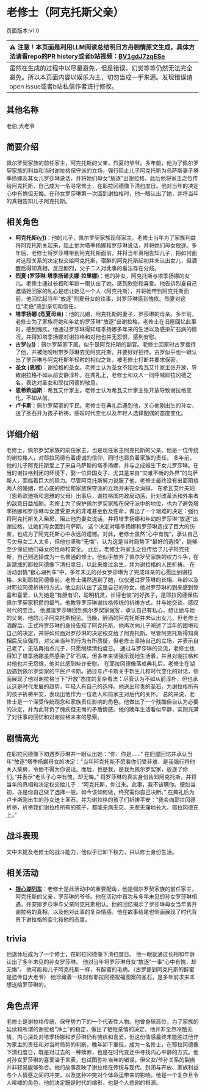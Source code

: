 # 老修士（阿克托斯父亲）
页面版本:v1.0
 

| :warning: 注意！本页面是利用LLM阅读总结明日方舟剧情原文生成，具体方法请看repo的PR history或者b站视频：[BV1gdJ7zqESe](https://www.bilibili.com/video/BV1gdJ7zqESe/)         |
|:----------------------------|
| 虽然在生成的过程中以尽量避免，但是错误，幻觉等等仍然无法完全避免。所以本页面内容以娱乐为主，切勿当成一手来源。发现错误请open issue或者b站私信作者进行修改。|



## 其他名称
老伯;大老爷
## 简要介绍
佩尔罗契家族的前任家主，阿克托斯的父亲，烈夏的爷爷。多年前，他为了佩尔罗契家族的利益和当时谢拉格保守派的立场，强行阻止儿子阿克托斯为乌萨斯妻子塔季扬娜及其女儿罗莎琳说话，并将她们母女“放逐”出谢拉格。此后他将家主之位传给阿克托斯，自己成为一名寻常修士，在耶拉冈德像下清扫度日。他对当年的决定心中有愧但无悔。在孙女罗莎琳第一次回到谢拉格时，他一眼认出了她，并将当年的真相告知儿子阿克托斯。
## 相关角色
-   **阿克托斯([v1](extended_char_a_ke_tuo_si.md))**：他的儿子，佩尔罗契家族现任家主。老修士当年为了家族利益将阿克托斯关起来，阻止他为塔季扬娜和罗莎琳说话，并将她们母女放逐。多年后，老修士将罗莎琳带到阿克托斯面前，并将当年真相告知儿子，把如何面对这段关系的决定权交给阿克托斯。宿醉的阿克托斯起初并未认出女儿，但酒醒后得知真相，反应剧烈，父子二人对此事的看法存在分歧。
-   **烈夏 (罗莎琳·塔季扬诺夫娜·拉里娜)**：他的孙女，阿克托斯与塔季扬娜的女儿。老修士通过长相和年龄一眼认出了她，感到欣慰和喜爱。他告诉烈夏自己邀请她回家的私心是想让她见一个人（阿克托斯），并将她带到阿克托斯面前。他回忆起当年“放逐”烈夏母女的往事，对罗莎琳感到愧疚。烈夏对这位“老伯”感到亲切和信任。
-   **塔季扬娜 (烈夏母亲)**：他的儿媳，阿克托斯的妻子，罗莎琳的母亲。多年前，老修士为了家族将她和年幼的罗莎琳“放逐”出谢拉格。老修士在旧屋回忆此事时，感到愧疚。他通过罗莎琳得知塔季扬娜多年来的生活以及感染矿石病的情况，并得知塔季扬娜对谢拉格和对他也并无怨恨，感到安慰。
-   **古罗([v1](extended_char_gu_luo.md))**：佩尔罗契家下属，似乎是阿克托斯的副官。老修士回家时古罗接待了他，并被他吩咐带罗莎琳去见阿克托斯，并要好好招待。古罗似乎也一眼认出了罗莎琳与阿克托斯年轻时的相似之处，被老修士打断并要求保密。
-   **圣女 (恩雅)**：谢拉格的圣女。老修士认为圣女不阻拦希瓦艾什家主张开放，导致谢拉格不如从前安静淳朴。在典礼上，老修士和众人一同呼喊耶拉冈德之名，表达对圣女和耶拉冈德的敬意。
-   **恩希欧迪斯**：希瓦艾什家主。老修士认为希瓦艾什家主张开放导致谢拉格变化，不如从前。
-   **卢卡斯**：佩尔罗契家的平民。老修士在典礼后遇到他，关心他刚出生的孙女，送了圣石并为孩子祈祷，感叹时代变化以及年轻人选择配偶的态度变化。
## 详细介绍
老修士，佩尔罗契家族的前任家主，也是现任家主阿克托斯的父亲。他是一位传统的谢拉格人，对耶拉冈德有着虔诚的信仰，同时也肩负着家族的责任。
多年前，他的儿子阿克托斯爱上了来自乌萨斯的塔季扬娜，并与之成婚生下女儿罗莎琳。在当时谢拉格封闭的环境下，娶一位异国女子、尤其是来自“灾难不断的外界”的乌萨斯人，面临着巨大的阻力。尽管阿克托斯努力说服了他，老修士最终没有出面阻挠两人的婚姻，但心底的担忧和家族保守派的立场并未完全消弭。
在希瓦艾什夫妇（恩希欧迪斯和恩雅的父母）出事后，谢拉格国内政局动荡，针对改革派和外来者的敌意日益加剧。老修士为了保护佩尔罗契家族在保守派中的地位，也为了避免塔季扬娜和罗莎琳母女遭受更大的非难甚至危及性命，做出了一个艰难的决定：强行将阿克托斯关入柴房，阻止他为妻女说话，并将塔季扬娜和年幼的罗莎琳“放逐”出谢拉格，让她们母女回到乌萨斯。
这个决定对塔季扬娜和罗莎琳造成了巨大的伤害，也成为了阿克托斯心中永远的遗憾。对此，老修士虽然“心中有愧”，承认自己亏欠母女二人太多，但他也坚称“无悔”，认为这是当时局势下“最好的选择”，能够至少保证她们母女的性命和安全。
此后，老修士将家主之位传给了儿子阿克托斯，自己则选择成为一名普通的修士。他似乎放弃了佩尔罗契家族的权力斗争，在新建成的耶拉冈德像下清扫度日，以此来度过余生，并为谢拉格的人民祈祷。
在活动剧情“银心湖列车”中，多年未见的孙女罗莎琳为了完成母亲的心愿回到谢拉格，来到耶拉冈德像前。老修士偶然遇到了她，仅仅通过罗莎琳的长相、年龄以及对耶拉冈德祈祷的方式，他立刻认出了这是自己的孙女。他对罗莎琳的到来感到惊喜和喜爱，认为她是“有胆有识，聪明机灵，长得也俊”的好孩子，是耶拉冈德保佑佩尔罗契家积攒的福气。他教导罗莎琳谢拉格传统的祈祷方式，并与她交谈，感叹时代的变迁。
他邀请罗莎琳回到佩尔罗契家做客，承认自己有私心，想让她与她的父亲、他的儿子阿克托斯相见。当晚，醉酒的阿克托斯并未认出女儿，但老修士酒醒后，正式将罗莎琳的身份告知了阿克托斯。他再次向儿子阐述了当年的困境和自己的决定，并将如何面对罗莎琳的决定权交给了阿克托斯。尽管阿克托斯得知真相后反应强烈，对父亲当年的行为有所质疑，但老修士坚持自己的立场，并表示自己老了，无法再指点儿子，只愿继续清扫度日。
通过与罗莎琳的交流，老修士也得知了塔季扬娜虽然感染了矿石病，但多年来坚强乐观地生活着，并且对谢拉格和对他也并无怨恨，他对此感到些许安慰。
在耶拉冈德像落成典礼后，老修士在湖边遇到佩尔罗契家的平民卢卡斯。通过与卢卡斯关于新生儿和时代变化的对话，侧面展现了他对谢拉格当下“开放”态度的复杂看法：尽管认为不如从前淳朴，但也承认这是时代发展的趋势，年轻人有自己的选择。他送出珍贵的圣石，为谢拉格所有的孩子祈祷平安，表现出他作为一位老人和前家主对后代的关怀。
总的来说，老修士是一个深受传统观念和家族责任影响的角色。他做出了一个残酷但自认为必要的决定，并为此背负了愧疚但无悔的矛盾情感。他的晚年生活看似平静，实则充满了对往事的回忆和对谢拉格未来的思索。
## 剧情高光
在耶拉冈德像下初遇罗莎琳并一眼认出她：“你、你是......”
在旧屋回忆并承认当年“放逐”塔季扬娜母女的决定：“当年阿克托斯不愿看你们受非难，是我强行将他关入柴房，令他不得为你说话。而后，也是我，是我为佩尔罗契家，放逐了你们。”并表示“老头子心中有愧，却无悔。”
将罗莎琳的真实身份告知阿克托斯，并将当年的真相和决定权交给儿子：“阿克托斯，你过来。此事，我不该瞒你。便如当初，亦是你自己做了选择一般。如今该如何做，终究需你自己决断。”
在典礼后为卢卡斯刚出生的孙女送上圣石，并为谢拉格的孩子们祈祷平安：“我会向耶拉冈德祈祷，祈祷我们谢拉格所有的孩子，都能无病无灾、无悲无痛地长大。耶拉冈德在上。”
## 战斗表现
文中未提及老修士的战斗能力，他似乎已卸下权力，只以修士身份生活。
## 相关活动
-   **[银心湖列车](../stories/act30side.md)**：老修士是此活动中的重要配角，他是佩尔罗契家族的前任家主，阿克托斯的父亲，罗莎琳的爷爷。他在活动中首次与多年未见的孙女罗莎琳相遇，并安排罗莎琳与父亲阿克托斯相认。他的回忆揭示了罗莎琳母女当年离开谢拉格的真相，以及他对此事的复杂情感。他在故事结尾也侧面展现了时代背景下谢拉格的变化和他的态度。
## trivia
他退休后成为了一个修士，在耶拉冈德像下清扫度日。
他一眼就通过长相和年龄认出了多年未见的孙女罗莎琳。
他对当年将罗莎琳母女“放逐”一事“心中有愧，却无悔”。
他可能和儿子阿克托斯一样，有醉蜜的毛病。（古罗提到阿克托斯的醉蜜是遗传自大老爷）
他珍藏着一块刻有耶拉冈德祝福图案的圣石，是多年前求来本想送给罗莎琳的。
## 角色点评
老修士是谢拉格传统、保守势力下的一个代表性人物。他曾身居高位，为了家族的延续和所谓的谢拉格“净土”的稳定，做出了牺牲亲情的决定。他并非全然冷酷无情，内心深处对塔季扬娜和罗莎琳仍有愧疚和喜爱，但这份情感最终未能胜过他作为家主的责任和对当时局势的判断。晚年卸下重担，成为一名修士，在耶拉冈德像下清扫度日，既是对过去的一种赎罪，也是在时代变迁中寻找内心平静的方式。他对孙女罗莎琳的喜爱溢于言表，也试图弥补当年的错误，但父女/爷孙关系的裂痕并非轻易能够弥合。他的故事反映了谢拉格在传统与现代、封闭与开放、家族利益与个人情感之间的冲突，以及这种冲突对个体命运带来的影响。他是一个复杂且令人唏嘘的角色，他的决定既是时代的缩影，也是个人悲剧的根源。
